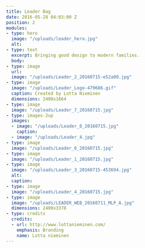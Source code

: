 ```yaml
---
title: Leader Bag
date: 2016-05-28 04:03:00 Z
position: 2
modules:
- type: hero
  image: "/uploads/leader_hero.jpg"
  alt: 
- type: text
  excerpt: Bringing good design to modern families.
  body: 
- type: image
  url: 
  image: "/uploads/Leader_2_20160715-e52a80.jpg"
- type: image
  image: "/uploads/Leader_Logo-479686.gif"
  caption: Created by Lotta Nieminen
  dimensions: 2400x1664
- type: image
  image: "/uploads/Leader_7_20160715.jpg"
- type: images-2up
  images:
  - image: "/uploads/Leader_8_20160715.jpg"
    caption: 
  - image: "/uploads/Leader_4.jpg"
- type: image
  image: "/uploads/Leader_6_20160715.jpg"
- type: image
  image: "/uploads/Leader_1_20160715.jpg"
- type: image
  image: "/uploads/Leader_3_20160715-453694.jpg"
  alt: 
  caption: 
- type: image
  image: "/uploads/Leader_4_20160715.jpg"
- type: image
  image: "/uploads/LEADER_WEB_20160711_MLP_A.jpg"
  dimensions: 2400x3378
- type: credits
  credits:
  - url: http://www.lottanieminen.com/
    emphasis: Branding
    name: Lotta nieminen
---
```


